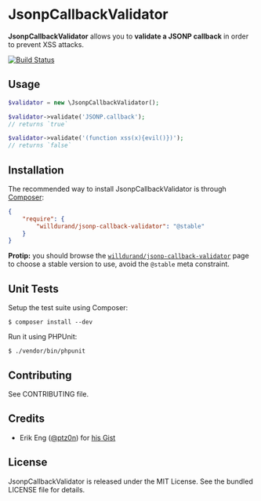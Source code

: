 JsonpCallbackValidator
======================

**JsonpCallbackValidator** allows you to **validate a JSONP callback** in order
to prevent XSS attacks.

[![Build
Status](https://travis-ci.org/willdurand/JsonpCallbackValidator.png?branch=master)](https://travis-ci.org/willdurand/JsonpCallbackValidator)


Usage
-----

```php
$validator = new \JsonpCallbackValidator();

$validator->validate('JSONP.callback');
// returns `true`

$validator->validate('(function xss(x){evil()})');
// returns `false`
```


Installation
------------

The recommended way to install JsonpCallbackValidator is through
[Composer](http://getcomposer.org/):

``` json
{
    "require": {
        "willdurand/jsonp-callback-validator": "@stable"
    }
}
```

**Protip:** you should browse the
[`willdurand/jsonp-callback-validator`](https://packagist.org/packages/willdurand/jsonp-callback-validator)
page to choose a stable version to use, avoid the `@stable` meta constraint.


Unit Tests
----------

Setup the test suite using Composer:

    $ composer install --dev

Run it using PHPUnit:

    $ ./vendor/bin/phpunit


Contributing
------------

See CONTRIBUTING file.


Credits
-------

* Erik Eng ([@ptz0n](https://github.com/ptz0n)) for [his
  Gist](https://gist.github.com/ptz0n/1217080)


License
-------

JsonpCallbackValidator is released under the MIT License. See the bundled
LICENSE file for details.
